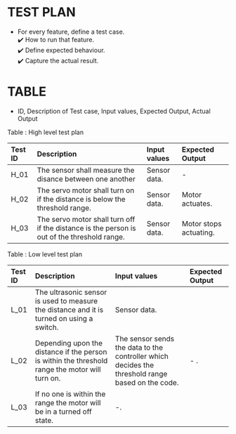 # TEST PLAN 
* For every feature, define a test case.</br>
:heavy_check_mark: How to run that feature.</br>
:heavy_check_mark: Define expected behaviour.</br>
:heavy_check_mark: Capture the actual result.</br>

# TABLE
* ID, Description of Test case, Input values, Expected Output, Actual Output</br>

Table : High level test plan</br>

|Test ID| Description| Input values| Expected Output|
|:------|:-----------|:-------|:-------|
| H_01 | The sensor shall measure the disance between one another | Sensor data. | - |
| H_02 | The servo motor shall turn on if the distance is below the threshold range. | Sensor data. | Motor actuates. |
| H_03 | The servo motor shall turn off if the distance is the person is out of the threshold range. | Sensor data. | Motor stops actuating. |

Table : Low level test plan</br>

|Test ID| Description| Input values| Expected Output|
|:------|:-----------|:-------|:-------|
|L_01|The ultrasonic sensor is used to measure the distance and it is turned on using a switch.| Sensor data.|
|L_02|Depending upon the distance if the person is within the threshold range the motor will turn on.|The sensor sends the data to the controller which decides the threshold range based on the code.| - .|
|L_03|If no one is within the range the motor will be in a turned off state.|-.|
